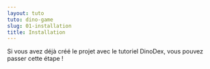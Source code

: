 ```yaml
---
layout: tuto
tuto: dino-game
slug: 01-installation
title: Installation
---
```


<script>
    import CreateProject from './CreateProject.md';
</script>

Si vous avez déjà créé le projet avec le tutoriel DinoDex, vous pouvez passer cette étape !

<CreateProject/>
